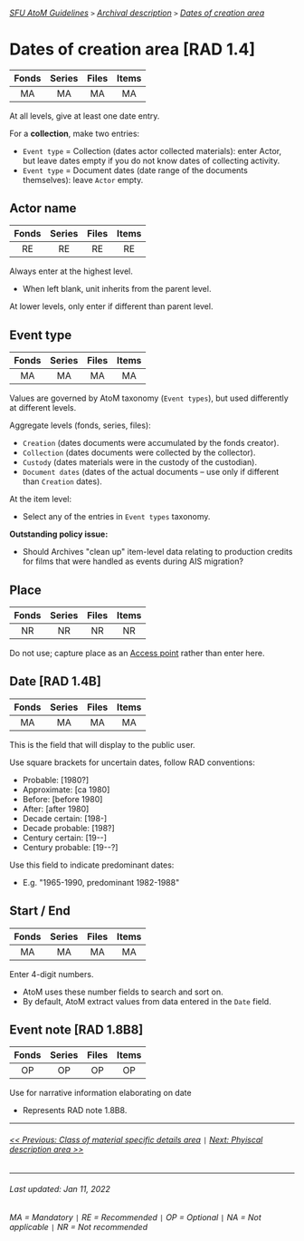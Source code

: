 ###### [SFU AtoM Guidelines](../README.md) `>` [Archival description](overview.md) `>` [Dates of creation area](overview.md#dates-of-creation-area)

# Dates of creation area [RAD 1.4]
| Fonds 	| Series 	| Files 	| Items 	|
|:-----:	|:------:	|:-----:	|:-----:	|
|   MA    |   MA    |   MA  	|   MA  	|

At all levels, give at least one date entry.

For a **collection**, make two entries:
- `Event type` = Collection (dates actor collected materials): enter Actor, but leave dates empty if you do not know dates of collecting activity.
- `Event type` = Document dates (date range of the documents themselves): leave `Actor` empty.

## Actor name
| Fonds 	| Series 	| Files 	| Items 	|
|:-----:	|:------:	|:-----:	|:-----:	|
|   RE    |   RE    |   RE  	|   RE  	|

Always enter at the highest level.
- When left blank, unit inherits from the parent level.

At lower levels, only enter if different than parent level.

## Event type
| Fonds 	| Series 	| Files 	| Items 	|
|:-----:	|:------:	|:-----:	|:-----:	|
|   MA    |   MA    |   MA  	|   MA  	|

Values are governed by AtoM taxonomy (`Event types`), but used differently at different levels.

Aggregate levels (fonds, series, files):
- `Creation` (dates documents were accumulated by the fonds creator).
- `Collection` (dates documents were collected by the collector).
- `Custody` (dates materials were in the custody of the custodian).
- `Document dates` (dates of the actual documents – use only if different than `Creation` dates).

At the item level:
- Select any of the entries in `Event types` taxonomy.

**Outstanding policy issue:**
- Should Archives "clean up" item-level data relating to production credits for films that were handled as events during AIS migration?

## Place
| Fonds 	| Series 	| Files 	| Items 	|
|:-----:	|:------:	|:-----:	|:-----:	|
|   NR    |   NR    |   NR  	|   NR  	|

Do not use; capture place as an [Access point](access-points.md) rather than enter here.

## Date [RAD 1.4B]
| Fonds 	| Series 	| Files 	| Items 	|
|:-----:	|:------:	|:-----:	|:-----:	|
|   MA    |   MA    |   MA  	|   MA  	|

This is the field that will display to the public user.

Use square brackets for uncertain dates, follow RAD conventions:
- Probable: [1980?]
- Approximate: [ca 1980]
- Before: [before 1980]
- After: [after 1980]
- Decade certain: [198-]
- Decade probable: [198?]
- Century certain: [19--]
- Century probable: [19--?]

Use this field to indicate predominant dates:
- E.g. "1965-1990, predominant 1982-1988"

## Start / End
| Fonds 	| Series 	| Files 	| Items 	|
|:-----:	|:------:	|:-----:	|:-----:	|
|   MA    |   MA    |   MA  	|   MA  	|

Enter 4-digit numbers.
- AtoM uses these number fields to search and sort on.
- By default, AtoM extract values from data entered in the `Date` field.

## Event note [RAD 1.8B8]
| Fonds 	| Series 	| Files 	| Items 	|
|:-----:	|:------:	|:-----:	|:-----:	|
|   OP    |   OP    |   OP  	|   OP  	|

Use for narrative information elaborating on date
- Represents RAD note 1.8B8.

---
###### [<< Previous: Class of material specific details area](class-material-specific-details.md) `|` [Next: Phyiscal description area >>](physical-description-area.md)

---
###### Last updated: Jan 11, 2022
###### MA = Mandatory `|` RE = Recommended `|` OP = Optional `|` NA = Not applicable `|` NR = Not recommended
